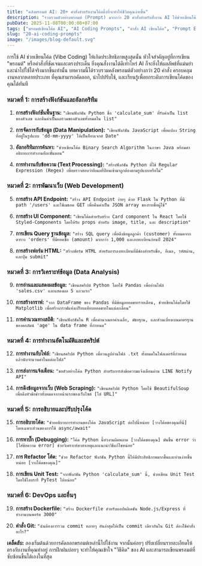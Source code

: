 ```yaml
---
title: "คลังพรอมต์ AI: 20+ คำสั่งสำหรับงานโค้ดดิ้งที่จะทำให้ชีวิตคุณง่ายขึ้น"
description: "รวบรวมตัวอย่างพรอมต์ (Prompt) มากกว่า 20 คำสั่งสำหรับสั่งงาน AI ให้ช่วยเขียนโค้ด, แก้บั๊ก, และอธิบายโปรแกรม ครอบคลุมงานหลากหลายประเภทเพื่อเพิ่มประสิทธิภาพการทำงานของคุณ"
pubDate: 2025-11-08T00:00:00+07:00
tags: ["พรอมต์เขียนโค้ด AI", "AI Coding Prompts", "คำสั่ง AI เขียนโค้ด", "Prompt Engineer Coding", "Vibe Coding"]
slug: "20-ai-coding-prompts"
image: "/images/blog-default.svg"
---
```


การใช้ AI ช่วยเขียนโค้ด (Vibe Coding) ให้เกิดประสิทธิภาพสูงสุดนั้น หัวใจสำคัญอยู่ที่การเขียน "พรอมต์" หรือคำสั่งที่ชัดเจนและตรงประเด็น ยิ่งคุณสั่งงานได้ดีเท่าไหร่ AI ก็จะยิ่งให้ผลลัพธ์ที่แม่นยำและนำไปใช้ได้จริงมากขึ้นเท่านั้น บทความนี้ได้รวบรวมคลังพรอมต์ตัวอย่างกว่า 20 คำสั่ง ครอบคลุมงานหลากหลายประเภท ที่คุณสามารถคัดลอก, นำไปปรับใช้, และเรียนรู้เพื่อยกระดับการเขียนโค้ดของคุณได้ทันที

### หมวดที่ 1: การสร้างฟังก์ชันและอัลกอริทึม

1.  **การสร้างฟังก์ชันพื้นฐาน:**
    `"เขียนฟังก์ชัน Python ชื่อ 'calculate_sum' ที่รับค่าเป็น list ของตัวเลข และคืนค่าเป็นผลรวมของตัวเลขทั้งหมดใน list"`

2.  **การจัดการกับข้อมูล (Data Manipulation):**
    `"เขียนฟังก์ชัน JavaScript เพื่อแปลง String ที่อยู่ในรูปแบบ 'dd-mm-yyyy' ให้เป็นอ็อบเจกต์ Date"`

3.  **อัลกอริทึมการค้นหา:**
    `"ช่วยเขียนโค้ด Binary Search Algorithm ในภาษา Java พร้อมคำอธิบายการทำงานทีละขั้นตอน"`

4.  **การทำงานกับข้อความ (Text Processing):**
    `"สร้างฟังก์ชัน Python ที่ใช้ Regular Expression (Regex) เพื่อตรวจสอบว่าอีเมลที่ป้อนเข้ามาถูกต้องตามรูปแบบหรือไม่"`

### หมวดที่ 2: การพัฒนาเว็บ (Web Development)

5.  **การสร้าง API Endpoint:**
    `"สร้าง API Endpoint ง่ายๆ ด้วย Flask ใน Python ที่มี path '/users' และใช้เมธอด GET เพื่อคืนค่าเป็น JSON array ของรายชื่อผู้ใช้"`

6.  **การสร้าง UI Component:**
    `"เขียนโค้ดสำหรับสร้าง Card component ใน React โดยใช้ Styled-Components โดยให้รับ props สำหรับ image, title, และ description"`

7.  **การเขียน Query ฐานข้อมูล:**
    `"สร้าง SQL query เพื่อดึงข้อมูลลูกค้า (customer) ทั้งหมดจากตาราง 'orders' ที่มียอดซื้อ (amount) มากกว่า 1,000 และลงทะเบียนก่อนปี 2024"`

8.  **การสร้างฟอร์ม HTML:**
    `"สร้างฟอร์ม HTML สำหรับการลงทะเบียนที่มีช่องสำหรับชื่อ, อีเมล, รหัสผ่าน, และปุ่ม submit"`

### หมวดที่ 3: การวิเคราะห์ข้อมูล (Data Analysis)

9.  **การอ่านและแสดงผลข้อมูล:**
    `"เขียนสคริปต์ Python โดยใช้ Pandas เพื่ออ่านไฟล์ 'sales.csv' และแสดงผล 5 แถวแรก"`

10. **การสร้างกราฟ:**
    `"จาก DataFrame ของ Pandas ที่มีข้อมูลยอดขายรายเดือน, ช่วยเขียนโค้ดโดยใช้ Matplotlib เพื่อสร้างกราฟแท่งเปรียบเทียบยอดขายในแต่ละเดือน"`

11. **การคำนวณทางสถิติ:**
    `"เขียนฟังก์ชันใน R เพื่อคำนวณหาค่าเฉลี่ย, มัธยฐาน, และส่วนเบี่ยงเบนมาตรฐานของคอลัมน์ 'age' ใน data frame ที่กำหนด"`

### หมวดที่ 4: การทำงานอัตโนมัติและสคริปต์

12. **การทำงานกับไฟล์:**
    `"เขียนสคริปต์ Python เพื่อวนลูปอ่านไฟล์ .txt ทั้งหมดในโฟลเดอร์ที่กำหนด แล้วนับจำนวนคำในแต่ละไฟล์"`

13. **การส่งการแจ้งเตือน:**
    `"ขอตัวอย่างโค้ด Python สำหรับการส่งข้อความแจ้งเตือนผ่าน LINE Notify API"`

14. **การดึงข้อมูลจากเว็บ (Web Scraping):**
    `"เขียนสคริปต์ Python โดยใช้ BeautifulSoup เพื่อดึงหัวข้อข่าวทั้งหมดจากหน้าแรกของเว็บไซต์ [ใส่ URL]"`

### หมวดที่ 5: การอธิบายและปรับปรุงโค้ด

15. **การอธิบายโค้ด:**
    `"ช่วยอธิบายการทำงานของโค้ด JavaScript ต่อไปนี้หน่อย [วางโค้ดของคุณที่นี่] โดยเฉพาะส่วนของการใช้ async/await"`

16. **การหาบั๊ก (Debugging):**
    `"โค้ด Python นี้ทำงานผิดพลาด [วางโค้ดของคุณ] มันขึ้น error ว่า [ใส่ข้อความ error] ช่วยวิเคราะห์หาสาเหตุและแนะนำวิธีแก้ไขหน่อย"`

17. **การ Refactor โค้ด:**
    `"ช่วย Refactor ฟังก์ชัน Python นี้ให้มีประสิทธิภาพมากขึ้นและอ่านง่ายขึ้นหน่อย [วางโค้ดของคุณ]"`

18. **การเขียน Unit Test:**
    `"จากฟังก์ชัน Python 'calculate_sum' นี้, ช่วยเขียน Unit Test โดยใช้ไลบรารี PyTest ให้หน่อย"`

### หมวดที่ 6: DevOps และอื่นๆ

19. **การสร้าง Dockerfile:**
    `"สร้าง Dockerfile สำหรับแอปพลิเคชัน Node.js/Express ที่ทำงานบนพอร์ต 3000"`

20. **คำสั่ง Git:**
    `"ฉันต้องการรวม commit หลายๆ อันล่าสุดให้เป็น commit เดียวกันใน Git ต้องใช้คำสั่งอะไร?"`

**เคล็ดลับ:** ลองเริ่มต้นด้วยการคัดลอกพรอมต์เหล่านี้ไปใช้งาน จากนั้นค่อยๆ ปรับเปลี่ยนรายละเอียดให้ตรงกับงานที่คุณทำอยู่ การฝึกฝนบ่อยๆ จะทำให้คุณเข้าใจ "วิธีคิด" ของ AI และสามารถเขียนพรอมต์ที่ซับซ้อนขึ้นได้เองในที่สุด
